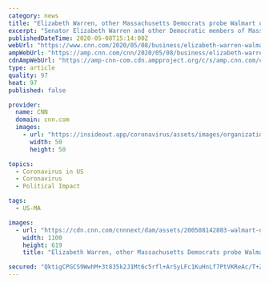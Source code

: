 ```yaml
---
category: news
title: "Elizabeth Warren, other Massachusetts Democrats probe Walmart on store with more than 80 coronavirus cases"
excerpt: "Senator Elizabeth Warren and other Democratic members of Massachusetts' congressional delegation are pressing Walmart on its handling of a store in the state where 81 workers tested positive for the coronavirus and another location where an employee died."
publishedDateTime: 2020-05-08T15:14:00Z
webUrl: "https://www.cnn.com/2020/05/08/business/elizabeth-warren-walmart-coronavirus-massachusetts/index.html"
ampWebUrl: "https://amp.cnn.com/cnn/2020/05/08/business/elizabeth-warren-walmart-coronavirus-massachusetts/index.html"
cdnAmpWebUrl: "https://amp-cnn-com.cdn.ampproject.org/c/s/amp.cnn.com/cnn/2020/05/08/business/elizabeth-warren-walmart-coronavirus-massachusetts/index.html"
type: article
quality: 97
heat: 97
published: false

provider:
  name: CNN
  domain: cnn.com
  images:
    - url: "https://insideout.app/coronavirus/assets/images/organizations/cnn.com-50x50.jpg"
      width: 50
      height: 50

topics:
  - Coronavirus in US
  - Coronavirus
  - Political Impact

tags:
  - US-MA

images:
  - url: "https://cdn.cnn.com/cnnnext/dam/assets/200508142803-walmart-quincy-ma-0506-super-tease.jpg"
    width: 1100
    height: 619
    title: "Elizabeth Warren, other Massachusetts Democrats probe Walmart on store with more than 80 coronavirus cases"

secured: "QktigCPGCS9WwhM+3t835k2J1Mt6c5rfl+ArSyLFc1KuHnLf7PtVKReAc/T+ZLo6Fky5C09H6CHuzbP1wLHfXkVUe5trQUS3+CfX7BUfFc432eRGk9WU5sA5eE65wJAUeuzVxFG8UbITq5deeptoZGrC5RpVOIcsQzPbD4Kl0NjoMwD8CorblL8AIoLwrGybTlOhCcSFRXvBohKtI8My72pYjHMFGkAjaqflRoAcfUqr3sAHGDPunvhVJCmzHk/UeZ9BObCrmy8LMdYM+ByE0Htl2QkCwYLdsZUt8/EpONZnb0BLysu6OdyiioHN0XIAezq0agMQzOwPkung/FAESDBe6yfhghIg/15BDLkXQ70jlpX1ugHbXVfDk7QjhiO/qh/bLjQZLzpxKqoV+yPkwDucFRbr/fYJ8CJ/+IpzjZRDxyyBia1IS7srCLob+vVTamVryeRYHsUUTmInOP5J7xypKOI5ENmYTpIRG7JBgzs=;xjQyLYz/2Qvxsq0RyC5x9g=="
---
```


